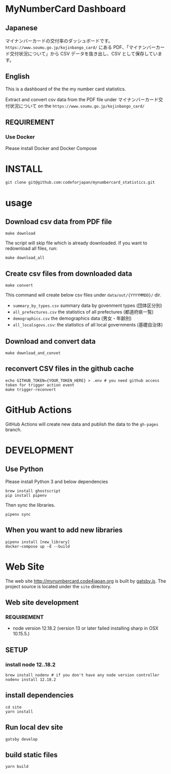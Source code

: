 # MyNumberCard Dashboard

## Japanese

マイナンバーカードの交付率のダッシュボードです。
`https://www.soumu.go.jp/kojinbango_card/` にある PDF、「マイナンバーカード交付状況について」から CSV データを抜き出し、CSV として保存しています。

## English

This is a dashboard of the the my number card statistics.

Extract and convert csv data from the PDF file under マイナンバーカード交付状況について on the `https://www.soumu.go.jp/kojinbango_card/`

## REQUIREMENT

### Use Docker

Please install Docker and Docker Compose

# INSTALL

```
git clone git@github.com:codeforjapan/mynumbercard_statistics.git
```

# usage

## Download csv data from PDF file

```
make download
```

The script will skip file which is already downloaded. If you want to redownload all files, run:

```
make download_all
```

## Create csv files from downloaded data

```
make convert
```

This command will create below csv files under `data/out/{YYYYMMDD}/` dir.

- `summary_by_types.csv` summary data by govenment types (団体区分別)
- `all_prefectures.csv` the statistics of all prefectures (都道府県一覧)
- `demographics.csv` the demographics data (男女・年齢別)
- `all_localsgovs.csv`: the statistics of all local governments (基礎自治体)

## Download and convert data

```
make download_and_convet
```

## reconvert CSV files in the github cache

```
echo GITHUB_TOKEN={YOUR_TOKEN_HERE} > .env # you need github access token for trigger action event
make trigger-reconvert
```

# GitHub Actions

GitHub Actions will create new data and publish the data to the `gh-pages` branch.

# DEVELOPMENT

## Use Python

Please install Python 3 and below dependencies

```
brew install ghostscript
pip install pipenv
```

Then sync the libraries.

```
pipenv sync
```

## When you want to add new libraries

```
pipenv install [new_library]
docker-compose up -d --build
```

# Web Site

The web site http://mynumbercard.code4japan.org is built by [gatsby.js](https://www.gatsbyjs.org/).
The project source is located under the `site` directory.

## Web site development

### REQUIREMENT

- node version 12.18.2 (version 13 or later failed installing sharp in OSX 10.15.5.)

## SETUP

### install node 12..18.2

```
brew install nodenv # if you don't have any node version controller
nodenv install 12.18.2
```

## install dependencies

```
cd site
yarn install
```

## Run local dev site

```
gatsby develop
```

## build static files

```
yarn build
```
